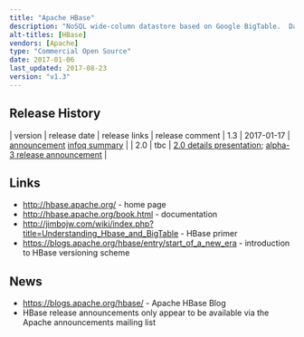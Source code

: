 ```yaml
---
title: "Apache HBase"
description: "NoSQL wide-column datastore based on Google BigTable.  Data for an HBase table is distributed across regions, with each region made up of a store per column family (with stores either hosted in memory or on disk), with regions served and managed by region servers, which in turn are monitored and managed by master servers (which are also responsible for metadata changes and can run in a multi-master configuration), with the architecture supporting horizontal scalability and high availability.  Supports strongly consistent reads and writes (with all reads and writes going through a single region server), with the option to perform non consistent reads from data replicated between multiple region servers given more consistent performance during region server failure.  Supports get, put (insert/update), scan (iterating over a set of rows) and delete operations, the option to bulk load via Map Reduce and Spark, and the option to execute custom code within the HBase cluster via co-processors (observer co-processors execute either before or after specific events, endpoint co-processors allow execution of batch analytics). Also supports medium sized binary objects (up to 10Mb), versioning and fine grained RBAC security controls, including visibility expressions at the cell level for authorising end user access.   Runs on Hadoop and HDFS, and is heavily integrated with the Hadoop ecosystem.  Supports a CLI plus Java, Thrift and REST API, along with MapReduce and Spark integration as both a source and sink.  An Apache project, first released as part of Hadoop 0.15 in October 2007 before graduating as a top level project in May 2010.  Java based, with commercial support available as part of most Hadoop distributions."
alt-titles: [HBase]
vendors: [Apache]
type: "Commercial Open Source"
date: 2017-01-06
last_updated: 2017-08-23
version: "v1.3"
---
```

## Release History

| version | release date | release links | release comment
| 1.3 | 2017-01-17 | [announcement](http://mail-archives.apache.org/mod_mbox/www-announce/201701.mbox/%3CCAHxLZBWn6eLPTjLG7NxpVNQzf-M1T984N90W9bswSUVDk5vYPA@mail.gmail.com%3E) [infoq summary](https://www.infoq.com/news/2017/01/apache-hbase-1.3) |
| 2.0 | tbc | [2.0 details presentation](https://www.slideshare.net/enissoz/meet-hbase-20); [alpha-3 release announcement](http://mail-archives.apache.org/mod_mbox/www-announce/201709.mbox/%3CCADcMMgH4O7YhAjP=JxuKbMg_3h8gguX4pyzCinn8Be9Oa+9naw@mail.gmail.com%3E) |

## Links

* <http://hbase.apache.org/> - home page
* <http://hbase.apache.org/book.html> - documentation
* <http://jimbojw.com/wiki/index.php?title=Understanding_Hbase_and_BigTable> - HBase primer
* <https://blogs.apache.org/hbase/entry/start_of_a_new_era> - introduction to HBase versioning scheme

## News

* <https://blogs.apache.org/hbase/> - Apache HBase Blog
* HBase release announcements only appear to be available via the Apache announcements mailing list